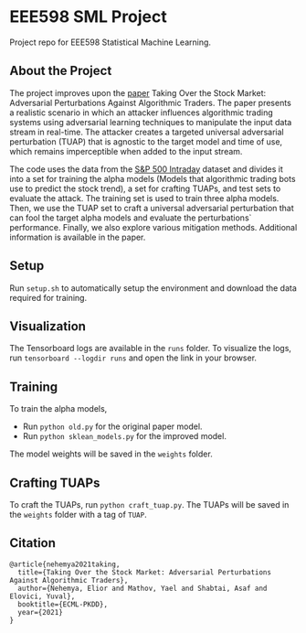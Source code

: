 # EEE598 SML Project

Project repo for EEE598 Statistical Machine Learning. 

## About the Project
The project improves upon the [paper](https://2021.ecmlpkdd.org/wp-content/uploads/2021/07/sub_386.pdf) Taking Over the Stock Market: Adversarial Perturbations Against Algorithmic Traders. The paper presents a realistic scenario in which an attacker influences algorithmic trading systems using adversarial learning techniques to manipulate the input data stream in real-time.
The attacker creates a targeted universal adversarial perturbation (TUAP) that is agnostic to the target model and time of use, which remains imperceptible when added to the input stream.

The code uses the data from the [S&P 500 Intraday](https://www.kaggle.com/nickdl/snp-500-intraday-data) dataset and divides it into a set for training the alpha models (Models that algorithmic trading bots use to predict the stock trend), a set for crafting TUAPs, and test sets to evaluate the attack. The training set is used to train three alpha models. Then, we use the TUAP set to craft a universal adversarial perturbation that can fool the target alpha models and evaluate the perturbations` performance.  Finally, we also explore various mitigation methods. Additional information is available in the paper. 

## Setup
Run `setup.sh` to automatically setup the environment and download the data required for training.

## Visualization
The Tensorboard logs are available in the `runs` folder. To visualize the logs, run `tensorboard --logdir runs` and open the link in your browser.

## Training
To train the alpha models, 
- Run `python old.py` for the original paper model.  
- Run `python sklean_models.py` for the improved model.

The model weights will be saved in the `weights` folder.

## Crafting TUAPs
To craft the TUAPs, run `python craft_tuap.py`. The TUAPs will be saved in the `weights` folder with a tag of `TUAP`.


## Citation
```
@article{nehemya2021taking,
  title={Taking Over the Stock Market: Adversarial Perturbations Against Algorithmic Traders},
  author={Nehemya, Elior and Mathov, Yael and Shabtai, Asaf and Elovici, Yuval},
  booktitle={ECML-PKDD},
  year={2021}
}
```
